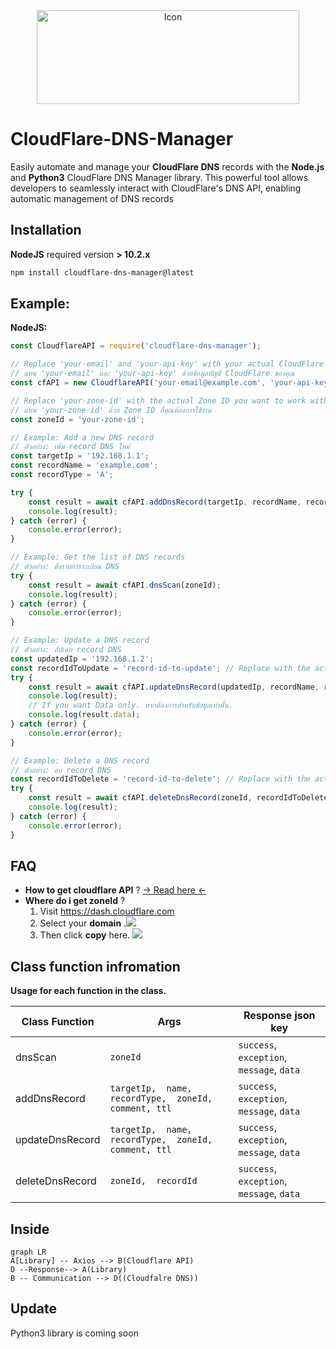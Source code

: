 <center>
<img src="https://upload.wikimedia.org/wikipedia/commons/thumb/4/4b/Cloudflare_Logo.svg/2560px-Cloudflare_Logo.svg.png" alt="Icon" width="420" height="150">
</center>


# CloudFlare-DNS-Manager

Easily automate and manage your **CloudFlare DNS** records with the **Node.js** and **Python3** CloudFlare DNS Manager library. This powerful tool allows developers to seamlessly interact with CloudFlare's DNS API, enabling automatic management of DNS records


## Installation
**NodeJS** required version **> 10.2.x**
```sh
npm install cloudflare-dns-manager@latest
```

## Example:
**NodeJS:**
```js
const CloudflareAPI = require('cloudflare-dns-manager');

// Replace 'your-email' and 'your-api-key' with your actual CloudFlare credentials
// แทน 'your-email' และ 'your-api-key' ด้วยข้อมูลบัญชี CloudFlare ของคุณ
const cfAPI = new CloudflareAPI('your-email@example.com', 'your-api-key');

// Replace 'your-zone-id' with the actual Zone ID you want to work with
// แทน 'your-zone-id' ด้วย Zone ID ที่คุณต้องการใช้งาน
const zoneId = 'your-zone-id';

// Example: Add a new DNS record
// ตัวอย่าง: เพิ่ม record DNS ใหม่
const targetIp = '192.168.1.1';
const recordName = 'example.com';
const recordType = 'A';

try {
    const result = await cfAPI.addDnsRecord(targetIp, recordName, recordType, zoneId);
    console.log(result);
} catch (error) {
    console.error(error);
}

// Example: Get the list of DNS records
// ตัวอย่าง: ดึงรายการระเบียน DNS
try {
    const result = await cfAPI.dnsScan(zoneId);
    console.log(result);
} catch (error) {
    console.error(error);
}

// Example: Update a DNS record
// ตัวอย่าง: อัปเดท record DNS
const updatedIp = '192.168.1.2';
const recordIdToUpdate = 'record-id-to-update'; // Replace with the actual record ID
try {
    const result = await cfAPI.updateDnsRecord(updatedIp, recordName, recordType, zoneId, recordIdToUpdate);
    console.log(result);
    // If you want Data only. หากต้องการสำหรับข้อมูลเท่านั้น.
    console.log(result.data);
} catch (error) {
    console.error(error);
}

// Example: Delete a DNS record
// ตัวอย่าง: ลบ record DNS
const recordIdToDelete = 'record-id-to-delete'; // Replace with the actual record ID
try {
    const result = await cfAPI.deleteDnsRecord(zoneId, recordIdToDelete);
    console.log(result);
} catch (error) {
    console.error(error);
}


```
## FAQ
- **How to get cloudflare API** ?
[-> Read here <-](https://developers.cloudflare.com/fundamentals/api/get-started/create-token/)
- **Where do i get zoneId** ?
	1. Visit https://dash.cloudflare.com
	2. Select your **domain** .![](https://cdn.discordapp.com/attachments/1050619922377625661/1195761570232410122/image_1.png)
	3. Then click **copy** here. ![](https://cdn.discordapp.com/attachments/1050619922377625661/1195762645463216138/image_2.png)


## Class function infromation

**Usage for each function in the class.**

| Class Function | Args| Response json key |
|----------------|-------------------------------|-----------------------------|
|dnsScan|`zoneId`            |`success`, `exception`, `message`, `data `           |
|addDnsRecord          |`targetIp,  name,  recordType,  zoneId, comment, ttl`            |`success`, `exception`, `message`, `data`           |
|updateDnsRecord          |`targetIp,  name,  recordType,  zoneId, comment, ttl`            |`success`, `exception`, `message`, `data`           |
|deleteDnsRecord          |`zoneId,  recordId`|`success`, `exception`, `message`, `data`           |

## Inside
```mermaid
graph LR
A[Library] -- Axios --> B(Cloudflare API)
D --Response--> A(Library)
B -- Communication --> D((Cloudfalre DNS))

```

## Update
Python3 library is coming soon
